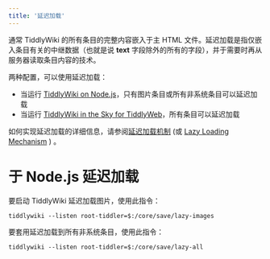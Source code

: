 ```yaml
---
title: '延迟加载'
---
```


通常 TiddlyWiki 的所有条目的完整内容嵌入于主 HTML 文件。延迟加载是指仅嵌入条目有关的中继数据（也就是说 **text** 字段除外的所有的字段），并于需要时再从服务器读取条目内容的技术。

两种配置，可以使用延迟加载：

* 当运行 [TiddlyWiki on Node.js](#TiddlyWiki%20on%20Node.js)，只有图片条目或所有非系统条目可以延迟加载
* 当运行 [TiddlyWiki in the Sky for TiddlyWeb](#TiddlyWiki%20in%20the%20Sky%20for%20TiddlyWeb)，所有条目可以延迟加载

如何实现延迟加载的详细信息，请参阅[延迟加载机制](LazyLoadingMechanism) (或 [Lazy Loading Mechanism](https://tiddlywiki.com/dev/#LazyLoadingMechanism) ) 。

# 于 Node.js 延迟加载

要启动 TiddlyWiki 延迟加载图片，使用此指令：


```
tiddlywiki --listen root-tiddler=$:/core/save/lazy-images
```

要套用延迟加载到所有非系统条目，使用此指令：


```
tiddlywiki --listen root-tiddler=$:/core/save/lazy-all
```
